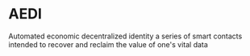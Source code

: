 # AEDI
Automated economic decentralized identity
a series of smart contacts intended to recover and reclaim the value of one's vital data

